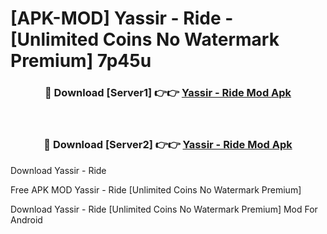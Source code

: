 # [APK-MOD] Yassir - Ride - [Unlimited Coins No Watermark Premium] 7p45u



<div align="center">
<h3>🔴 Download [Server1] 👉👉 <a href="https://momento.my/?title=Yassir_-_Ride">Yassir - Ride Mod Apk</a></h3><br>

<h3>🔴 Download [Server2] 👉👉 <a href="https://momento.my/?title=Yassir_-_Ride">Yassir - Ride Mod Apk</a></h3>
</div>



Download Yassir - Ride 

Free APK MOD Yassir - Ride [Unlimited Coins No Watermark Premium]

Download Yassir - Ride [Unlimited Coins No Watermark Premium] Mod For Android
